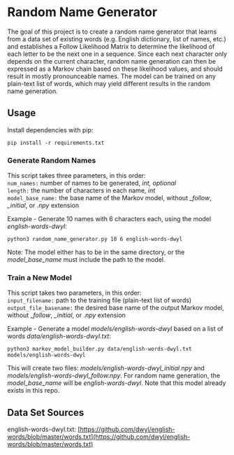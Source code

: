 # Random Name Generator
The goal of this project is to create a random name generator that learns from a data set of existing words (e.g. English dictionary, list of names, etc.) and establishes a Follow Likelihood Matrix to determine the likelihood of each letter to be the next one in a sequence. Since each next character only depends on the current character, random name generation can then be expressed as a Markov chain based on these likelihood values, and should result in mostly pronounceable names. The model can be trained on any plain-text list of words, which may yield different results in the random name generation.

## Usage
Install dependencies with pip:

`pip install -r requirements.txt`

### Generate Random Names
This script takes three parameters, in this order:<br>
`num_names:` number of names to be generated, *int, optional*<br>
`length:` the number of characters in each name, *int*<br>
`model_base_name:` the base name of the Markov model, without *_follow*, *_initial*, or *.npy* extension

Example - Generate 10 names with 6 characters each, using the model *english-words-dwyl*:

`python3 random_name_generator.py 10 6 english-words-dwyl`

Note: The model either has to be in the same directory, or the *model_base_name* must include the path to the model.

### Train a New Model
This script takes two parameters, in this order:<br>
`input_filename:` path to the training file (plain-text list of words)<br>
`output_file_basename:` the desired base name of the output Markov model, without *_follow*, *_initial*, or *.npy* extension

Example - Generate a model *models/english-words-dwyl* based on a list of words *data/english-words-dwyl.txt*:

`python3 markov_model_builder.py data/english-words-dwyl.txt models/english-words-dwyl`

This will create two files: *models/english-words-dwyl\_initial.npy* and *models/english-words-dwyl\_follow.npy*. For random name generation, the *model_base_name* will be *english-words-dwyl*. Note that this model already exists in this repo.

## Data Set Sources
english-words-dwyl.txt: [https://github.com/dwyl/english-words/blob/master/words.txt](https://github.com/dwyl/english-words/blob/master/words.txt)

